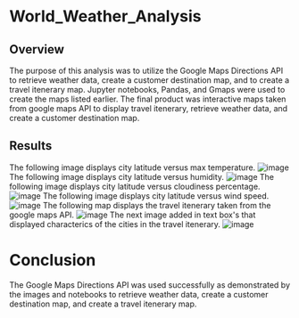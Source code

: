# World_Weather_Analysis

## Overview
The purpose of this analysis was to utilize the Google Maps Directions API to retrieve weather data, create a customer destination map, and to create a travel itenerary map.  Jupyter notebooks, Pandas, and Gmaps were used to create the maps listed earlier.  The final product was interactive maps taken from google maps API to display travel itenerary, retrieve weather data, and create a customer destination map.

## Results
The following image displays city latitude versus max temperature.
![image](https://user-images.githubusercontent.com/88444529/153011345-5c07fe70-b605-40fd-8ed1-b889ac180f86.png)
The following image displays city latitude versus humidity.
![image](https://user-images.githubusercontent.com/88444529/153011475-4cee66a4-c859-4c3f-97d4-9f2fe0e62684.png)
The following image displays city latitude versus cloudiness percentage.
![image](https://user-images.githubusercontent.com/88444529/153011616-0355a7bb-9846-4722-9266-fd9d7e94eb0f.png)
The following image displays city latitude versus wind speed.
![image](https://user-images.githubusercontent.com/88444529/153011746-bdc3bc47-e6f3-48fd-b7bd-171b8b02d7cf.png)
The following map displays the travel itenerary taken from the google maps API.
![image](https://user-images.githubusercontent.com/88444529/153011864-0006facc-483f-45b3-bf9e-7acb72ff054e.png)
The next image added in text box's that displayed characterics of the cities in the travel itenerary.
![image](https://user-images.githubusercontent.com/88444529/153012016-585255ea-90f4-4489-900b-5c99fa97f18a.png)

# Conclusion
The Google Maps Directions API was used successfully as demonstrated by the images and notebooks to retrieve weather data, create a customer destination map, and create a travel itenerary map.
